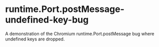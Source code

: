 # runtime.Port.postMessage-undefined-key-bug

A demonstration of the Chromium runtime.Port.postMessage bug where undefined keys are dropped.
